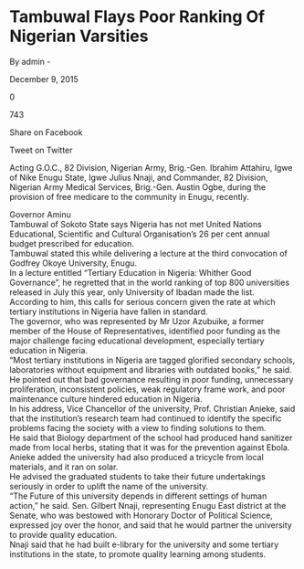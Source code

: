 # Tambuwal Flays Poor Ranking Of Nigerian Varsities

By admin \- 

December 9, 2015

0

743

Share on Facebook

Tweet on Twitter

Acting G.O.C., 82 Division, Nigerian Army, Brig.-Gen. Ibrahim Attahiru, Igwe of Nike Enugu State, Igwe Julius Nnaji, and Commander, 82 Division, Nigerian Army Medical Services, Brig.-Gen. Austin Ogbe, during the provision of free medicare to the community in Enugu, recently.

Governor Aminu  
Tambuwal of Sokoto State says Nigeria has not met United Nations Educational, Scientific and Cultural Organisation’s 26 per cent annual budget prescribed for education.  
Tambuwal stated this while delivering a lecture at the third convocation of Godfrey Okoye University, Enugu.  
In a lecture entitled “Tertiary Education in Nigeria: Whither Good Governance”, he regretted that in the world ranking of top 800 universities released in July this year, only University of Ibadan made the list.  
According to him, this calls for serious concern given the rate at which tertiary institutions in Nigeria have fallen in standard.  
The governor, who was represented by Mr Uzor Azubuike, a former member of the House of Representatives, identified poor funding as the major challenge facing educational development, especially tertiary education in Nigeria.  
“Most tertiary institutions in Nigeria are tagged glorified secondary schools, laboratories without equipment and libraries with outdated books,” he said. He pointed out that bad governance resulting in poor funding, unnecessary proliferation, inconsistent policies, weak regulatory frame work, and poor maintenance culture hindered education in Nigeria.  
In his address, Vice Chancellor of the university, Prof. Christian Anieke, said that the institution’s research team had continued to identify the specific problems facing the society with a view to finding solutions to them.  
He said that Biology department of the school had produced hand sanitizer made from local herbs, stating that it was for the prevention against Ebola.  
Anieke added the university had also produced a tricycle from local materials, and it ran on solar.  
He advised the graduated students to take their future undertakings seriously in order to uplift the name of the university.  
“The Future of this university depends in different settings of human action,” he said. Sen. Gilbert Nnaji, representing Enugu East district at the Senate, who was bestowed with Honorary Doctor of Political Science, expressed joy over the honor, and said that he would partner the university to provide quality education.  
Nnaji said that he had built e-library for the university and some tertiary institutions in the state, to promote quality learning among students.
